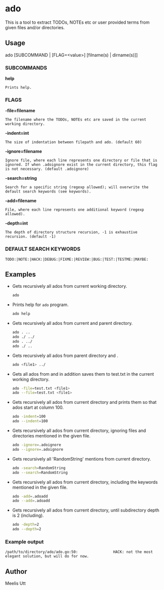 # ado

This is a tool to extract TODOs, NOTEs etc or user provided terms from given files and/or directories.

## Usage

ado [SUBCOMMAND | [FLAG=\<value>] [filname(s) | dirname(s)]]

### SUBCOMMANDS

**help**

```
Prints help.
```

### FLAGS

**-file=filename**

```
The filename where the TODOs, NOTEs etc are saved in the current working directory.
```

**-indent=int**

```
The size of indentation between filepath and ado. (default 60)
```

**-ignore=filename**

```
Ignore file, where each line represents one directory or file that is ignored. If when .adoignore exist in the current directory, this flag is not necessary. (default .adoignore)
```

**-search=string**

```
Search for a specific string (regexp allowed); will overwrite the default search keywords (see keywords).
```

**-add=filename**

```
File, where each line represents one additional keyword (regexp allowed).
```

**-depth=int**

```
The depth of directory structure recursion, -1 is exhaustive recursion. (default -1)
```

### DEFAULT SEARCH KEYWORDS

```
TODO:|NOTE:|HACK:|DEBUG:|FIXME:|REVIEW:|BUG:|TEST:|TESTME:|MAYBE:
```

## Examples

- Gets recursively all ados from current working directory.
    ```sh
    ado
    ```
- Prints help for `ado` program.
    ```sh
    ado help
    ```
- Gets recursively all ados from current and parent directory.
    ```sh
    ado . ..
    ado ./ ../
    ado . ../
    ado ./ ..
    ```
- Gets recursively all ados from parent directory and <file1>.
    ```sh
    ado <file1> ../
    ```
- Gets all ados from <file1> and in addition saves them to test.txt in the current working directory.
    ```sh
    ado -file=test.txt <file1>
    ado --file=test.txt <file1>
    ```
- Gets recursively all ados from current directory and prints them so that ados start at column 100.
    ```sh
    ado -indent=100
    ado --indent=100
    ```
- Gets recursively all ados from current directory, ignoring files and directories mentioned in the given file.
    ```sh
    ado -ignore=.adoignore
    ado --ignore=.adoignore
    ```
- Gets recursively all 'RandomString' mentions from current directory.
    ```sh
    ado -search=RandomString
    ado --search=RandomString
    ```
- Gets recursively all ados from current directory, including the keywords mentioned in the given file.
    ```sh
    ado -add=.adoadd
    ado --add=.adoadd
    ```
- Gets recursively all ados from current directory, until subdirectory depth is 2 (including).
    ```sh
    ado -depth=2
    ado --depth=2
    ```

### Example output

```
/path/to/directory/ado/ado.go:50:                HACK: not the most elegant solution, but will do for now.
```

## Author

Meelis Utt